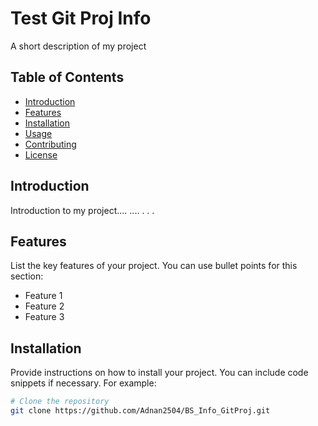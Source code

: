 # Test Git Proj Info

A short description of my project

## Table of Contents

- [Introduction](#introduction)
- [Features](#features)
- [Installation](#installation)
- [Usage](#usage)
- [Contributing](#contributing)
- [License](#license)

## Introduction

Introduction to my project....
....
.
.
.

## Features

List the key features of your project. You can use bullet points for this section:

- Feature 1
- Feature 2
- Feature 3

## Installation

Provide instructions on how to install your project. You can include code snippets if necessary. For example:

```bash
# Clone the repository
git clone https://github.com/Adnan2504/BS_Info_GitProj.git
